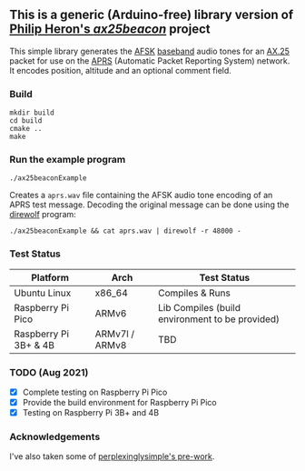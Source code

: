 ## This is a generic (Arduino-free) library version of [Philip Heron's *ax25beacon*](https://github.com/fsphil/ax25beacon) project

This simple library generates the [AFSK](https://en.wikipedia.org/wiki/Frequency-shift_keying#Audio_FSK) [baseband](https://en.wikipedia.org/wiki/Baseband)
audio tones for an [AX.25](https://en.wikipedia.org/wiki/AX.25) packet for use on the [APRS](https://en.wikipedia.org/wiki/Automatic_Packet_Reporting_System) (Automatic Packet Reporting System) network.
It encodes position, altitude and an optional comment field.

### Build
```
mkdir build
cd build
cmake ..
make
```

### Run the example program
```
./ax25beaconExample
```
Creates a `aprs.wav` file containing the AFSK audio tone encoding of an APRS test message.
Decoding the original message can be done using the [direwolf](https://github.com/wb2osz/direwolf) program:

```
./ax25beaconExample && cat aprs.wav | direwolf -r 48000 -
```

### Test Status

Platform | Arch | Test Status
------------ | ------------ | -------------
Ubuntu Linux | x86_64 | Compiles & Runs
Raspberry Pi Pico | ARMv6 | Lib Compiles (build environment to be provided)
Raspberry Pi 3B+ & 4B | ARMv7l / ARMv8 | TBD

### TODO (Aug 2021)

- [x] Complete testing on Raspberry Pi Pico
- [x] Provide the build environment for Raspberry Pi Pico
- [x] Testing on Raspberry Pi 3B+ and 4B

### Acknowledgements
I've also taken some of [perplexinglysimple's pre-work](https://github.com/perplexinglysimple/ax25beacon).